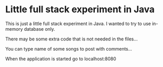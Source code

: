 # Little full stack experiment in Java

This is just a little full stack experiment in Java. I wanted to try to use in-memory database only.

There may be some extra code that is not needed in the files...

You can type name of some songs to post with comments...

When the application is started go to localhost:8080
